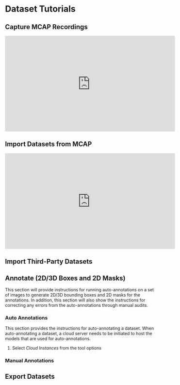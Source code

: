 # Dataset Tutorials

## Capture MCAP Recordings

<iframe width="560" height="315" src="https://www.youtube.com/embed/GVlkq9p0G5c?si=31oG1TijpGphefX0&amp;start=119" title="YouTube video player" frameborder="0" allow="accelerometer; autoplay; clipboard-write; encrypted-media; gyroscope; picture-in-picture; web-share" referrerpolicy="strict-origin-when-cross-origin" allowfullscreen></iframe>

## Import Datasets from MCAP

<iframe width="560" height="315" src="https://www.youtube.com/embed/j-75Q5-_dC0?si=pQ7fXGai2eUCAcNi&amp;start=558" title="YouTube video player" frameborder="0" allow="accelerometer; autoplay; clipboard-write; encrypted-media; gyroscope; picture-in-picture; web-share" referrerpolicy="strict-origin-when-cross-origin" allowfullscreen></iframe>

## Import Third-Party Datasets

## Annotate (2D/3D Boxes and 2D Masks)

This section will provide instructions for running auto-annotations on a set
of images to generate 2D/3D bounding boxes and 2D masks for the annotations. 
In addition, this section will also show the instructions for correcting
any errors from the auto-annotations through manual audits.

### Auto Annotations

This section provides the instructions for auto-annotating a dataset. 
When auto-annotating a dataset, a cloud server needs to be initiated to
host the models that are used for auto-annotations.

1. Select *Cloud Instances* from the tool options





### Manual Annotations

## Export Datasets